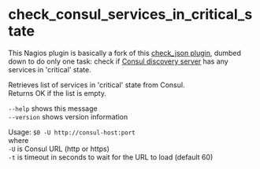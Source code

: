 check_consul_services_in_critical_state
==========

This Nagios plugin is basically a fork of this [check_json plugin](https://github.com/bbuchalter/check_json), dumbed down to do only one task: check if [Consul discovery server](https://consul.io) has any services in 'critical' state.

Retrieves list of services in 'critical' state from Consul.   
Returns OK if the list is empty.

```--help```      shows this message  
```--version```   shows version information  

Usage: ```$0 -U http://consul-host:port```  
where  
``-U`` is Consul URL (http or https)  
``-t`` is timeout in seconds to wait for the URL to load (default 60)